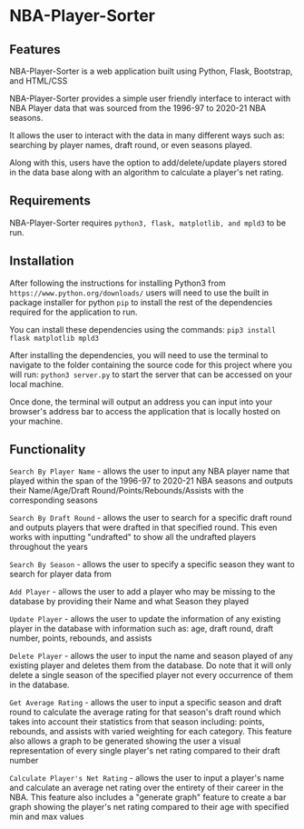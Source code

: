 # NBA-Player-Sorter

## Features
NBA-Player-Sorter is a web application built using Python, Flask, Bootstrap, and HTML/CSS


NBA-Player-Sorter provides a simple user friendly interface to interact with NBA Player data that was sourced from the 1996-97 to 2020-21 NBA seasons. 

It allows the user to interact with the data in many different ways such as: searching by player names, draft round, or even seasons played.

Along with this, users have the option to add/delete/update players stored in the data base along with an algorithm to calculate a player's net rating.

## Requirements
NBA-Player-Sorter requires `python3, flask, matplotlib, and mpld3` to be run.
## Installation
After following the instructions for installing Python3 from ```https://www.python.org/downloads/``` users will need to use the built in package installer for python `pip` to install the rest of the dependencies required for the application to run.

You can install these dependencies using the commands:
`pip3 install flask matplotlib mpld3`

After installing the dependencies, you will need to use the terminal to navigate to the folder containing the source code for this project where you will run: `python3 server.py` to start the server that can be accessed on your local machine.

Once done, the terminal will output an address you can input into your browser's address bar to access the application that is locally hosted on your machine.

## Functionality
`Search By Player Name` - allows the user to input any NBA player name that played within the span of the 1996-97 to 2020-21 NBA seasons and outputs their Name/Age/Draft Round/Points/Rebounds/Assists with the corresponding seasons

`Search By Draft Round` - allows the user to search for a specific draft round and outputs players that were drafted in that specified round. This even works with inputting "undrafted" to show all the undrafted players throughout the years

`Search By Season` - allows the user to specify a specific season they want to search for player data from

`Add Player` - allows the user to add a player who may be missing to the database by providing their Name and what Season they played

`Update Player` - allows the user to update the information of any existing player in the database with information such as: age, draft round, draft number, points, rebounds, and assists


`Delete Player` - allows the user to input the name and season played of any existing player and deletes them from the database. Do note that it will only delete a single season of the specified player not every occurrence of them in the database.

`Get Average Rating` - allows the user to input a specific season and draft round to calculate the average rating for that season's draft round which takes into account their statistics from that season including: points, rebounds, and assists with varied weighting for each category. This feature also allows a graph to be generated showing the user a visual representation of every single player's net rating compared to their draft number

`Calculate Player's Net Rating` - allows the user to input a player's name and calculate an average net rating over the entirety of their career in the NBA. This feature also includes a "generate graph" feature to create a bar graph showing the player's net rating compared to their age with specified min and max values
